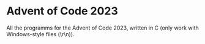 # Advent of Code 2023
All the programms for the Advent of Code 2023, written in C (only work with Windows-style files (\r\n)).
